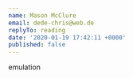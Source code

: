 ```yaml
---
name: Mason McClure
email: dede-chris@web.de
replyTo: reading
date: '2020-01-19 17:42:11 +0000'
published: false
---
```


emulation